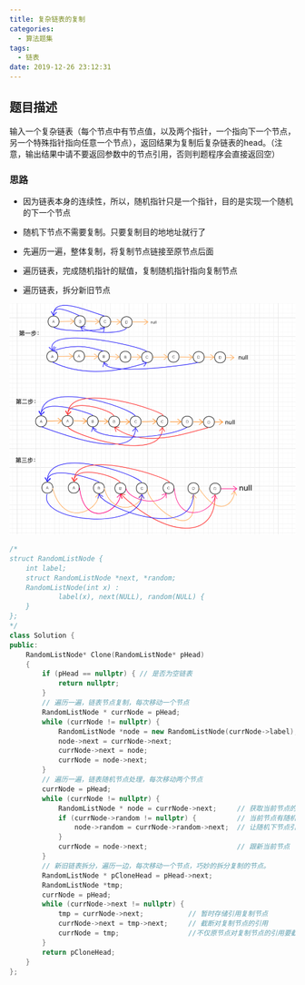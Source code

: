 ```yaml
---
title: 复杂链表的复制
categories:
  - 算法题集
tags:
  - 链表
date: 2019-12-26 23:12:31
---
```


## 题目描述
输入一个复杂链表（每个节点中有节点值，以及两个指针，一个指向下一个节点，另一个特殊指针指向任意一个节点），返回结果为复制后复杂链表的head。（注意，输出结果中请不要返回参数中的节点引用，否则判题程序会直接返回空）
### 思路
- 因为链表本身的连续性，所以，随机指针只是一个指针，目的是实现一个随机的下一个节点
- 随机下节点不需要复制。只要复制目的地地址就行了

- 先遍历一遍，整体复制，将复制节点链接至原节点后面
- 遍历链表，完成随机指针的赋值，复制随机指针指向复制节点
- 遍历链表，拆分新旧节点


![tu](../../images/复杂链表的复制.png)

```C++
/*
struct RandomListNode {
    int label;
    struct RandomListNode *next, *random;
    RandomListNode(int x) :
            label(x), next(NULL), random(NULL) {
    }
};
*/
class Solution {
public:
    RandomListNode* Clone(RandomListNode* pHead)
    {
        if (pHead == nullptr) { // 是否为空链表
            return nullptr;
        }
        // 遍历一遍，链表节点复制，每次移动一个节点
        RandomListNode * currNode = pHead;
        while (currNode != nullptr) {
            RandomListNode *node = new RandomListNode(currNode->label);
            node->next = currNode->next;
            currNode->next = node;
            currNode = node->next;
        }
        // 遍历一遍，链表随机节点处理，每次移动两个节点
        currNode = pHead;
        while (currNode != nullptr) {
            RandomListNode * node = currNode->next;     // 获取当前节点的复制节点
            if (currNode->random != nullptr) {          // 当前节点有随机下节点，因为，随机下节点是新复制的节点
                node->random = currNode->random->next;  // 让随机下节点引用指向复制节点
            }
            currNode = node->next;                      // 跟新当前节点
        }
        // 新旧链表拆分，遍历一边，每次移动一个节点，巧妙的拆分复制的节点。
        RandomListNode * pCloneHead = pHead->next;
        RandomListNode *tmp;
        currNode = pHead;
        while (currNode->next != nullptr) {
            tmp = currNode->next;           // 暂时存储引用复制节点
            currNode->next = tmp->next;     // 截断对复制节点的引用
            currNode = tmp;                 //不仅原节点对复制节点的引用要截断，复制节点对原节点的引用也要截断
        }
        return pCloneHead;
    }
};
```